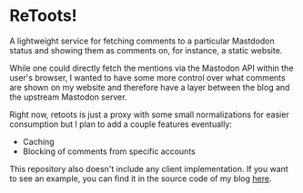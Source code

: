 # ReToots!

A lightweight service for fetching comments to a particular Mastdodon status
and showing them as comments on, for instance, a static website.

While one could directly fetch the mentions via the Mastodon API within the
user's browser, I wanted to have some more control over what comments are shown
on my website and therefore have a layer between the blog and the upstream
Mastodon server.

Right now, retoots is just a proxy with some small normalizations for easier
consumption but I plan to add a couple features eventually:

- Caching
- Blocking of comments from specific accounts

This repository also doesn't include any client implementation. If you want to
see an example, you can find it in the source code of my blog
[here](https://github.com/zerok/zerokspot.com/blob/a1ed110b87c750b7f9934039653c12c529887a1c/assets/js/main.js#L84).
